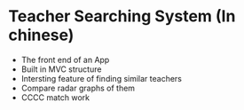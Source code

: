 # Teacher Searching System (In chinese)

+ The front end of an App
+ Built in MVC structure
+ Intersting feature of finding similar teachers
+ Compare radar graphs of them
+ CCCC match work
